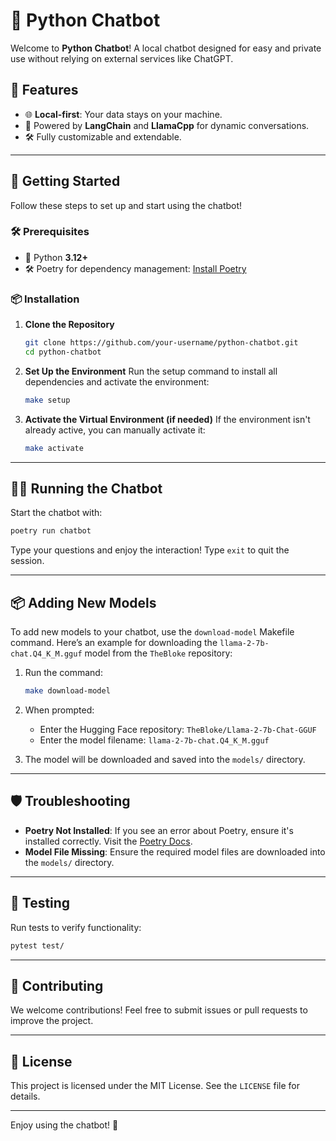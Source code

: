 # 🤖 Python Chatbot

Welcome to **Python Chatbot**! A local chatbot designed for easy and private use without relying on external services like ChatGPT.

## 📜 Features

- 🌐 **Local-first**: Your data stays on your machine.
- 🧠 Powered by **LangChain** and **LlamaCpp** for dynamic conversations.
- 🛠️ Fully customizable and extendable.

---

## 🚀 Getting Started

Follow these steps to set up and start using the chatbot!

### 🛠️ Prerequisites

- 🐍 Python **3.12+**
- 🛠️ Poetry for dependency management: [Install Poetry](https://python-poetry.org/docs/#installation)

### 📦 Installation

1. **Clone the Repository**
   ```bash
   git clone https://github.com/your-username/python-chatbot.git
   cd python-chatbot
   ```

2. **Set Up the Environment**
   Run the setup command to install all dependencies and activate the environment:
   ```bash
   make setup
   ```

3. **Activate the Virtual Environment (if needed)**
   If the environment isn't already active, you can manually activate it:
   ```bash
   make activate
   ```

---

## 🏃‍♂️ Running the Chatbot

Start the chatbot with:
```bash
poetry run chatbot
```

Type your questions and enjoy the interaction! Type `exit` to quit the session.

---

## 📦 Adding New Models

To add new models to your chatbot, use the `download-model` Makefile command. Here’s an example for downloading the `llama-2-7b-chat.Q4_K_M.gguf` model from the `TheBloke` repository:

1. Run the command:
   ```bash
   make download-model
   ```

2. When prompted:
   - Enter the Hugging Face repository: `TheBloke/Llama-2-7b-Chat-GGUF`
   - Enter the model filename: `llama-2-7b-chat.Q4_K_M.gguf`

3. The model will be downloaded and saved into the `models/` directory.

---

## 🛡️ Troubleshooting

- **Poetry Not Installed**: If you see an error about Poetry, ensure it's installed correctly. Visit the [Poetry Docs](https://python-poetry.org/docs/#installation).
- **Model File Missing**: Ensure the required model files are downloaded into the `models/` directory.

---

## 🧪 Testing

Run tests to verify functionality:
```bash
pytest test/
```

---

## 🤝 Contributing

We welcome contributions! Feel free to submit issues or pull requests to improve the project.

---

## 📄 License

This project is licensed under the MIT License. See the `LICENSE` file for details.

---

Enjoy using the chatbot! 🎉
